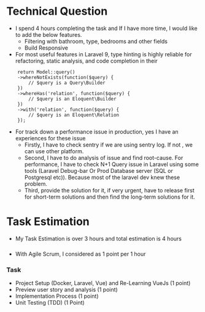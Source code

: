 # Technical Question
- I spend 4 hours completing the task and If I have more time, I would like to add the below features.
  - Filtering with bathroom, type, bedrooms and other fields
  - Build Responsive
- For most useful features in Laravel 9, type hinting is highly reliable for refactoring, static analysis, and code completion in their
```
    return Model::query()
	->whereNotExists(function($query) {
		// $query is a Query\Builder
	})
	->whereHas('relation', function($query) {
		// $query is an Eloquent\Builder
	})
	->with('relation', function($query) {
		// $query is an Eloquent\Relation
	});
```
- For track down a performance issue in production, yes I have an experiences for these issue
  - Firstly, I have to check sentry if we are using sentry log. If not , we can use other platform.
  - Second, I have to do analysis of issue and find root-cause. For performance, I have to check N+1 Query issue in Laravel using some tools (Laravel Debug-bar Or Prod Database server (SQL or Postgresql etc)). Because most of the laravel dev knew these problem.
  - Third, provide the solution for it, if very urgent, have to release first for short-term solutions and then find the long-term solutions for it.


# Task Estimation
- My Task Estimation is over 3 hours and total estimation is 4 hours

### 
- With Agile Scrum, I considered as 1 point per 1 hour
### Task
- Project Setup (Docker, Laravel, Vue) and Re-Learning VueJs (1 point)
- Preview user story and analysis (1 point)
- Implementation Process (1 point)
- Unit Testing (TDD) (1 Point)